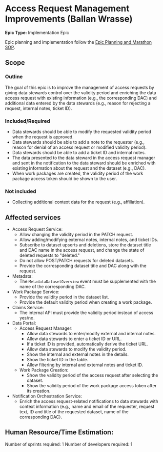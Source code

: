 # Access Request Management Improvements (Ballan Wrasse)

**Epic Type:** Implementation Epic

Epic planning and implementation follow the
[Epic Planning and Marathon SOP](https://docs.ghga-dev.de/main/sops/sop001_epic_planning.html).

## Scope

### Outline

The goal of this epic is to improve the management of access requests by giving
data stewards control over the validity period and enriching the data access request with existing information (e.g., the corresponding DAC) and additional data entered
by the data stewards (e.g., reason for rejecting a request, internal notes, ticket ID).

### Included/Required

- Data stewards should be able to modify the requested validity period
  when the request is approved.
- Data stewards should be able to add a note to the requester
  (e.g., reason for denial of an access request or modified validity period).
- Data stewards should be able to add a ticket ID and internal notes.
- The data presented to the data steward in the access request manager
  and sent in the notification to the data steward should be enriched
  with existing information about the request and the dataset (e.g., DAC).
- When work packages are created, the validity period of the work package
  access token should be shown to the user.

### Not included

- Collecting additional context data for the request (e.g., affiliation).

## Affected services

- Access Request Service:
  - Allow changing the validity period in the PATCH request.
  - Allow adding/modifying external notes, internal notes, and ticket IDs.
  - Subscribe to dataset upserts and deletions, store the dataset title and DAC name
    in the access request, and change the state of deleted requests to "deleted."
  - Do not allow POST/PATCH requests for deleted datasets.
  - Provide the corresponding dataset title and DAC along with the request.
- Metadata:
  - The `MetadataDatasetOverview` event must be supplemented
    with the name of the corresponding DAC.
- Work Package Service:
  - Provide the validity period in the dataset list.
  - Provide the default validity period when creating a work package.
- Claims Service:
  - The internal API must provide the validity period instead of access yes/no.
- Data Portal:
  - Access Request Manager:
    - Allow data stewards to enter/modify external and internal notes.
    - Allow data stewards to enter a ticket ID or URL.
    - If a ticket ID is provided, automatically derive the ticket URL.
    - Allow data stewards to modify the validity period.
    - Show the internal and external notes in the details.
    - Show the ticket ID in the table.
    - Allow filtering by internal and external notes and ticket ID.
  - Work Package Creation:
    - Show the validity period of the access request after selecting the dataset.
    - Show the validity period of the work package access token after its creation.
- Notification Orchestration Service:
  - Enrich the access request-related notifications to data stewards
    with context information (e.g., name and email of the requester, request text,
    ID and title of the requested dataset, name of the corresponding DAC).

## Human Resource/Time Estimation:

Number of sprints required: 1
Number of developers required: 1
